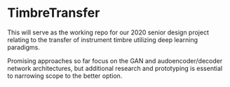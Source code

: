 # TimbreTransfer

This will serve as the working repo for our 2020 senior design project relating to the transfer of instrument timbre utilizing deep learning paradigms.

Promising approaches so far focus on the GAN and audoencoder/decoder network architectures, but additional research and prototyping is essential to narrowing scope to the better option.

